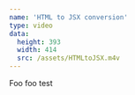 ```yaml
---
name: 'HTML to JSX conversion'
type: video
data:
  height: 393
  width: 414
  src: /assets/HTMLtoJSX.m4v
---
```


Foo foo test
